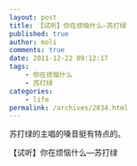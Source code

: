 ```yaml
---
layout: post
title: 【试听】你在烦恼什么—苏打绿
published: true
author: moli
comments: true
date: 2011-12-22 09:12:17
tags:
    - 你在烦恼什么
    - 苏打绿
categories:
    - life
permalink: /archives/2834.html
---
```

苏打绿的主唱的嗓音挺有特点的。

【试听】你在烦恼什么—苏打绿